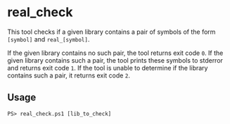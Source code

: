 # real_check 

This tool checks if a given library contains a pair of symbols of the form `[symbol]` and `real_[symbol]`. 

If the given library contains no such pair, the tool returns exit code `0`.
If the given library contains such a pair, the tool prints these symbols to stderror and returns exit code `1`.
If the tool is unable to determine if the library contains such a pair, it returns exit code `2`.


## Usage

```
PS> real_check.ps1 [lib_to_check]
```
